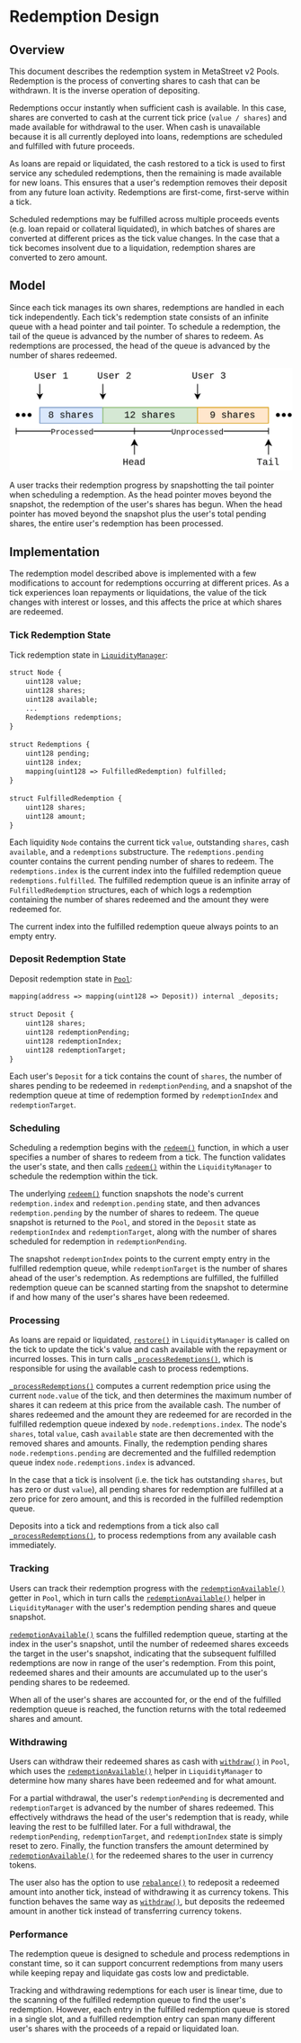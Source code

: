# Redemption Design

## Overview

This document describes the redemption system in MetaStreet v2 Pools.
Redemption is the process of converting shares to cash that can be withdrawn.
It is the inverse operation of depositing.

Redemptions occur instantly when sufficient cash is available. In this case,
shares are converted to cash at the current tick price (`value / shares`) and
made available for withdrawal to the user. When cash is unavailable because it
is all currently deployed into loans, redemptions are scheduled and fulfilled
with future proceeds.

As loans are repaid or liquidated, the cash restored to a tick is used to first
service any scheduled redemptions, then the remaining is made available for new
loans. This ensures that a user's redemption removes their deposit from any
future loan activity. Redemptions are first-come, first-serve within a tick.

Scheduled redemptions may be fulfilled across multiple proceeds events (e.g.
loan repaid or collateral liquidated), in which batches of shares are converted
at different prices as the tick value changes. In the case that a tick becomes
insolvent due to a liquidation, redemption shares are converted to zero amount.

## Model

Since each tick manages its own shares, redemptions are handled in each tick
independently. Each tick's redemption state consists of an infinite queue with
a head pointer and tail pointer. To schedule a redemption, the tail of the
queue is advanced by the number of shares to redeem. As redemptions are
processed, the head of the queue is advanced by the number of shares redeemed.

![Redemption Model Figure](redemption-figure1.png)

A user tracks their redemption progress by snapshotting the tail pointer when
scheduling a redemption. As the head pointer moves beyond the snapshot, the
redemption of the user's shares has begun. When the head pointer has moved
beyond the snapshot plus the user's total pending shares, the entire user's
redemption has been processed.

## Implementation

The redemption model described above is implemented with a few modifications to
account for redemptions occurring at different prices. As a tick experiences
loan repayments or liquidations, the value of the tick changes with interest or
losses, and this affects the price at which shares are redeemed.

### Tick Redemption State

Tick redemption state in [`LiquidityManager`](../contracts/LiquidityManager.sol):

```solidity
struct Node {
    uint128 value;
    uint128 shares;
    uint128 available;
    ...
    Redemptions redemptions;
}

struct Redemptions {
    uint128 pending;
    uint128 index;
    mapping(uint128 => FulfilledRedemption) fulfilled;
}

struct FulfilledRedemption {
    uint128 shares;
    uint128 amount;
}
```

Each liquidity `Node` contains the current tick `value`, outstanding `shares`,
cash `available`, and a `redemptions` substructure. The `redemptions.pending`
counter contains the current pending number of shares to redeem. The
`redemptions.index` is the current index into the fulfilled redemption queue
`redemptions.fulfilled`. The fulfilled redemption queue is an infinite array of
`FulfilledRedemption` structures, each of which logs a redemption containing
the number of shares redeemed and the amount they were redeemed for.

The current index into the fulfilled redemption queue always points to an empty
entry.

### Deposit Redemption State

Deposit redemption state in [`Pool`](../contracts/Pool.sol):

```solidity
mapping(address => mapping(uint128 => Deposit)) internal _deposits;

struct Deposit {
    uint128 shares;
    uint128 redemptionPending;
    uint128 redemptionIndex;
    uint128 redemptionTarget;
}
```

Each user's `Deposit` for a tick contains the count of `shares`, the number of
shares pending to be redeemed in `redemptionPending`, and a snapshot of the
redemption queue at time of redemption formed by `redemptionIndex` and
`redemptionTarget`.

### Scheduling

Scheduling a redemption begins with the [`redeem()`](../contracts/Pool.sol#L1045) function, in which
a user specifies a number of shares to redeem from a tick. The function
validates the user's state, and then calls [`redeem()`](../contracts/LiquidityManager.sol#L497) within the
`LiquidityManager` to schedule the redemption within the tick.

The underlying [`redeem()`](../contracts/LiquidityManager.sol#L497) function snapshots the node's current `redemption.index`
and `redemption.pending` state, and then advances `redemption.pending` by the
number of shares to redeem. The queue snapshot is returned to the `Pool`, and
stored in the `Deposit` state as `redemptionIndex` and `redemptionTarget`,
along with the number of shares scheduled for redemption in
`redemptionPending`.

The snapshot `redemptionIndex` points to the current empty entry in the
fulfilled redemption queue, while `redemptionTarget` is the number of shares
ahead of the user's redemption. As redemptions are fulfilled, the fulfilled
redemption queue can be scanned starting from the snapshot to determine if and
how many of the user's shares have been redeemed.

### Processing

As loans are repaid or liquidated, [`restore()`](../contracts/LiquidityManager.sol#L470) in `LiquidityManager`
is called on the tick to update the tick's value and cash available with the
repayment or incurred losses. This in turn calls [`_processRedemptions()`](../contracts/LiquidityManager.sol#L345),
which is responsible for using the available cash to process redemptions.

[`_processRedemptions()`](../contracts/LiquidityManager.sol#L345) computes a current redemption price using the current
`node.value` of the tick, and then determines the maximum number of shares it
can redeem at this price from the available cash. The number of shares redeemed
and the amount they are redeemed for are recorded in the fulfilled redemption
queue indexed by `node.redemptions.index`. The node's `shares`, total `value`,
cash `available` state are then decremented with the removed shares and
amounts. Finally, the redemption pending shares `node.redemptions.pending` are
decremented and the fulfilled redemption queue index `node.redemptions.index`
is advanced.

In the case that a tick is insolvent (i.e. the tick has outstanding `shares`,
but has zero or dust `value`), all pending shares for redemption are fulfilled
at a zero price for zero amount, and this is recorded in the fulfilled
redemption queue.

Deposits into a tick and redemptions from a tick also call
[`_processRedemptions()`](../contracts/LiquidityManager.sol#L345), to process redemptions from any available cash
immediately.

### Tracking

Users can track their redemption progress with the
[`redemptionAvailable()`](../contracts/Pool.sol#L1073) getter in `Pool`, which in turn calls the
[`redemptionAvailable()`](../contracts/LiquidityManager.sol#L199) helper in `LiquidityManager` with the user's
redemption pending shares and queue snapshot.

[`redemptionAvailable()`](../contracts/LiquidityManager.sol#L199) scans the fulfilled redemption queue, starting at
the index in the user's snapshot, until the number of redeemed shares exceeds
the target in the user's snapshot, indicating that the subsequent fulfilled
redemptions are now in range of the user's redemption. From this point,
redeemed shares and their amounts are accumulated up to the user's pending
shares to be redeemed.

When all of the user's shares are accounted for, or the end of the fulfilled
redemption queue is reached, the function returns with the total redeemed
shares and amount.

### Withdrawing

Users can withdraw their redeemed shares as cash with [`withdraw()`](../contracts/Pool.sol#L1086) in
`Pool`, which uses the [`redemptionAvailable()`](../contracts/LiquidityManager.sol#L199) helper in `LiquidityManager` to
determine how many shares have been redeemed and for what amount.

For a partial withdrawal, the user's `redemptionPending` is decremented and
`redemptionTarget` is advanced by the number of shares redeemed. This
effectively withdraws the head of the user's redemption that is ready, while
leaving the rest to be fulfilled later. For a full withdrawal, the
`redemptionPending`, `redemptionTarget`, and `redemptionIndex` state is simply
reset to zero. Finally, the function transfers the amount determined by
[`redemptionAvailable()`](../contracts/LiquidityManager.sol#L199) for the redeemed shares to the user in currency
tokens.

The user also has the option to use [`rebalance()`](../contracts/Pool.sol#L1125) to redeposit a
redeemed amount into another tick, instead of withdrawing it as currency
tokens. This function behaves the same way as [`withdraw()`](../contracts/Pool.sol#L1086), but deposits the
redeemed amount in another tick instead of transferring currency tokens.

### Performance

The redemption queue is designed to schedule and process redemptions in
constant time, so it can support concurrent redemptions from many users while
keeping repay and liquidate gas costs low and predictable.

Tracking and withdrawing redemptions for each user is linear time, due to the
scanning of the fulfilled redemption queue to find the user's redemption.
However, each entry in the fulfilled redemption queue is stored in a single
slot, and a fulfilled redemption entry can span many different user's shares
with the proceeds of a repaid or liquidated loan.
